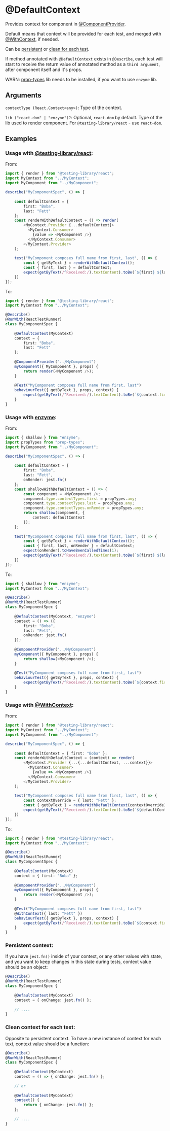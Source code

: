 # @DefaultContext

Provides context for component in [@ComponentProvider](https://github.com/vitalishapovalov/jest-decorated/blob/master/docs/ComponentProvider.md).

Default means that context will be provided for each test, and merged with [@WithContext](https://github.com/vitalishapovalov/jest-decorated/blob/master/docs/WithContext.md), if needed.

Can be [persistent](#persistent-context:) or [clean for each test](#clean-context-for-each-test:).

If method annotated with `@DefaultContext` exists in `@Describe`, each test will start to receive the return value of annotated method as a `third argument`, after component itself and it's props.

WARN: [prop-types](https://www.npmjs.com/package/prop-types) lib needs to be installed, if you want to use `enzyme` lib.

## Arguments

`contextType (React.Context<any>)`: Type of the context.

`lib ("react-dom" | "enzyne")?`: Optional, `react-dom` by default. Type of the lib used to render component. For `@testing-library/react` - use `react-dom`.

## Examples

### Usage with [@testing-library/react](https://testing-library.com/docs/react-testing-library/intro):

From:

```typescript jsx
import { render } from "@testing-library/react";
import MyContext from "../MyContext";
import MyComponent from "../MyComponent";

describe("MyComponentSpec", () => {
    
    const defaultContext = {
        first: "Boba",
        last: "Fett"
    };
    const renderWithDefaultContext = () => render(
        <MyContext.Provider {...defaultContext}>
          <MyContext.Consumer>
            {value => <MyComponent />}
          </MyContext.Consumer>
        </MyContext.Provider>
    );
    
    test("MyComponent composes full name from first, last", () => {
        const { getByText } = renderWithDefaultContext();
        const { first, last } = defaultContext;
        expect(getByText(/^Received:/).textContent).toBe(`${first} ${last}`);
    })
});
```

To:

```typescript jsx
import { render } from "@testing-library/react";
import MyContext from "../MyContext";

@Describe()
@RunWith(ReactTestRunner)
class MyComponentSpec {
    
    @DefaultContext(MyContext)
    context = {
        first: "Boba",
        last: "Fett"
    };
    
    @ComponentProvider("../MyComponent")
    myComponent({ MyComponent }, props) {
        return render(<MyComponent />);
    }
    
    @Test("MyComponent composes full name from first, last")
    behaviourTest({ getByText }, props, context) {
        expect(getByText(/^Received:/).textContent).toBe(`${context.first} ${context.last}`);
    }
}
```

### Usage with [enzyme](https://airbnb.io/enzyme/):

From:

```typescript jsx
import { shallow } from "enzyme";
import propTypes from "prop-types";
import MyComponent from "../MyComponent";

describe("MyComponentSpec", () => {
    
    const defaultContext = {
        first: "Boba",
        last: "Fett",
        onRender: jest.fn()
    };
    const shallowWithDefaultContext = () => {
        const component = <MyComponent />;
        component.type.contextTypes.first = propTypes.any;
        component.type.contextTypes.last = propTypes.any;
        component.type.contextTypes.onRender = propTypes.any;
        return shallow(component, {
            context: defaultContext
        }); 
    };
    
    test("MyComponent composes full name from first, last", () => {
        const { getByText } = renderWithDefaultContext();
        const { first, last, onRender } = defaultContext;
        expect(onRender).toHaveBeenCalledTimes(1);
        expect(getByText(/^Received:/).textContent).toBe(`${first} ${last}`);
    })
});
```

To:

```typescript jsx
import { shallow } from "enzyme";
import MyContext from "../MyContext";

@Describe()
@RunWith(ReactTestRunner)
class MyComponentSpec {
    
    @DefaultContext(MyContext, "enzyme")
    context = () => ({
        first: "Boba",
        last: "Fett",
        onRender: jest.fn()
    });
    
    @ComponentProvider("../MyComponent")
    myComponent({ MyComponent }, props) {
        return shallow(<MyComponent />);
    }
    
    @Test("MyComponent composes full name from first, last")
    behaviourTest({ getByText }, props, context) {
        expect(getByText(/^Received:/).textContent).toBe(`${context.first} ${context.last}`);
    }
}
```

### Usage with [@WithContext](https://github.com/vitalishapovalov/jest-decorated/blob/master/docs/WithContext.md):

From:

```typescript jsx
import { render } from "@testing-library/react";
import MyContext from "../MyContext";
import MyComponent from "../MyComponent";

describe("MyComponentSpec", () => {
    
    const defaultContext = { first: "Boba" };
    const renderWithDefaultContext = (context) => render(
        <MyContext.Provider {...{...defaultContext, ...context}}>
          <MyContext.Consumer>
            {value => <MyComponent />}
          </MyContext.Consumer>
        </MyContext.Provider>
    );
    
    test("MyComponent composes full name from first, last", () => {
        const contextOverride = { last: "Fett" };
        const { getByText } = renderWithDefaultContext(contextOverride);
        expect(getByText(/^Received:/).textContent).toBe(`${defaultContext.first} ${contextOverride.last}`);
    })
});
```

To:

```typescript jsx
import { render } from "@testing-library/react";
import MyContext from "../MyContext";

@Describe()
@RunWith(ReactTestRunner)
class MyComponentSpec {
    
    @DefaultContext(MyContext)
    context = { first: "Boba" };
    
    @ComponentProvider("../MyComponent")
    myComponent({ MyComponent }, props) {
        return render(<MyComponent />);
    }
    
    @Test("MyComponent composes full name from first, last")
    @WithContext({ last: "Fett" })
    behaviourTest({ getByText }, props, context) {
        expect(getByText(/^Received:/).textContent).toBe(`${context.first} ${context.last}`);
    }
}
```

### Persistent context:

If you have `jest.fn()` inside of your context, or any other values with state, and you want to keep changes in this state during tests, context value should be an object:

```typescript jsx
@Describe()
@RunWith(ReactTestRunner)
class MyComponentSpec {
    
    @DefaultContext(MyContext)
    context = { onChange: jest.fn() };
    
    // ....
}
```

### Clean context for each test:

Opposite to persistent context. To have a new instance of context for each text, context value should be a function:

```typescript jsx
@Describe()
@RunWith(ReactTestRunner)
class MyComponentSpec {
    
    @DefaultContext(MyContext)
    context = () => { onChange: jest.fn() };
    
    // or
    
    @DefaultContext(MyContext)
    context() {
        return { onChange: jest.fn() };
    };
    
    // ....
}
```

